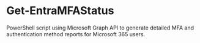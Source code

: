 # Get-EntraMFAStatus
PowerShell script using Microsoft Graph API to generate detailed MFA and authentication method reports for Microsoft 365 users.
